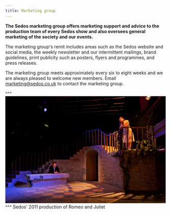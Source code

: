 ```yaml
---
title: Marketing group
---
```

**The Sedos marketing group offers marketing support and advice to the production team of every Sedos show and also oversees general marketing of the society and our events.**

The marketing group's remit includes areas such as the Sedos website and social media, the weekly newsletter and our intermittent mailings, brand guidelines, print publicity such as posters, flyers and programmes, and press releases.

The marketing group meets approximately every six to eight weeks and we are always pleased to welcome new members. Email [marketing@sedos.co.uk](marketing@sedos.co.uk) to contact the marketing group.

^^^ ![](/assets/5509599096_4137cc836d_b.jpg)
^^^ Sedos' 2011 production of Romeo and Juliet